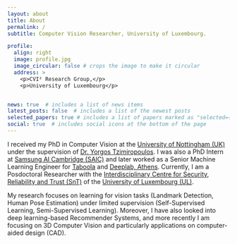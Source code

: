 ```yaml
---
layout: about
title: About
permalink: /
subtitle: Computer Vision Researcher, University of Luxembourg.

profile:
  align: right
  image: profile.jpg
  image_circular: false # crops the image to make it circular
  address: >
    <p>CVI² Research Group,</p>
    <p>University of Luxembourg</p>


news: true  # includes a list of news items
latest_posts: false  # includes a list of the newest posts
selected_papers: true # includes a list of papers marked as "selected={true}"
social: true  # includes social icons at the bottom of the page
---
```


I received my PhD in Computer Vision at the [University of Nottingham (UK)](https://www.nottingham.ac.uk/research/groups/cvl/) under the supervision of [Dr. Yorgos Tzimiropoulos](https://ytzimiro.github.io/). I was also a PhD Intern at [Samsung AI Cambridge (SAIC)](https://research.samsung.com/aicenter_cambridge) and later worked as a Senior Machine Learning Engineer for [Taboola](https://www.taboola.com/) and [Deeplab, Athens](https://deeplab.ai/). Currently, I am a Posdoctoral Researcher with the [Interdisciplinary Centre for Security, Reliability and Trust (SnT)](https://wwwfr.uni.lu/snt) of the [University of Luxembourg (UL)](https://wwwen.uni.lu/).

My research focuses on learning for vision tasks (Landmark Detection, Human Pose Estimation) under limited supervision (Self-Supervised Learning, Semi-Supervised Learning). Moreover, I have also looked into deep learning-based Recommender Systems, and more recently I am focusing on 3D Computer Vision and particularly applications on computer-aided design (CAD).
